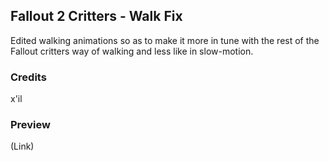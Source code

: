 Fallout 2 Critters - Walk Fix
--------------------------

Edited walking animations so as to make it more in tune with the rest of the Fallout critters way of walking and less like in slow-motion.

### Credits
x'il

### Preview
(Link)